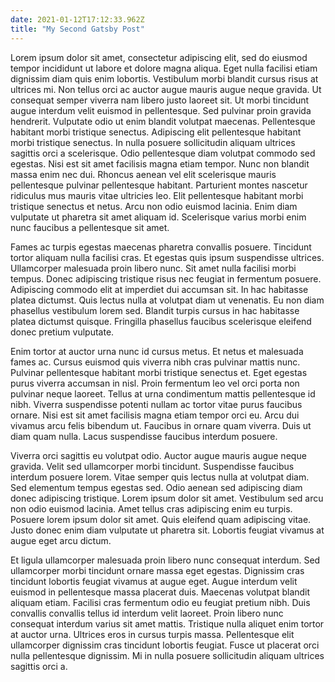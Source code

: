 ```yaml
---
date: 2021-01-12T17:12:33.962Z
title: "My Second Gatsby Post"
---
```


Lorem ipsum dolor sit amet, consectetur adipiscing elit, sed do eiusmod tempor incididunt ut labore et dolore magna aliqua. Eget nulla facilisi etiam dignissim diam quis enim lobortis. Vestibulum morbi blandit cursus risus at ultrices mi. Non tellus orci ac auctor augue mauris augue neque gravida. Ut consequat semper viverra nam libero justo laoreet sit. Ut morbi tincidunt augue interdum velit euismod in pellentesque. Sed pulvinar proin gravida hendrerit. Vulputate odio ut enim blandit volutpat maecenas. Pellentesque habitant morbi tristique senectus. Adipiscing elit pellentesque habitant morbi tristique senectus. In nulla posuere sollicitudin aliquam ultrices sagittis orci a scelerisque. Odio pellentesque diam volutpat commodo sed egestas. Nisi est sit amet facilisis magna etiam tempor. Nunc non blandit massa enim nec dui. Rhoncus aenean vel elit scelerisque mauris pellentesque pulvinar pellentesque habitant. Parturient montes nascetur ridiculus mus mauris vitae ultricies leo. Elit pellentesque habitant morbi tristique senectus et netus. Arcu non odio euismod lacinia. Enim diam vulputate ut pharetra sit amet aliquam id. Scelerisque varius morbi enim nunc faucibus a pellentesque sit amet.

Fames ac turpis egestas maecenas pharetra convallis posuere. Tincidunt tortor aliquam nulla facilisi cras. Et egestas quis ipsum suspendisse ultrices. Ullamcorper malesuada proin libero nunc. Sit amet nulla facilisi morbi tempus. Donec adipiscing tristique risus nec feugiat in fermentum posuere. Adipiscing commodo elit at imperdiet dui accumsan sit. In hac habitasse platea dictumst. Quis lectus nulla at volutpat diam ut venenatis. Eu non diam phasellus vestibulum lorem sed. Blandit turpis cursus in hac habitasse platea dictumst quisque. Fringilla phasellus faucibus scelerisque eleifend donec pretium vulputate.

Enim tortor at auctor urna nunc id cursus metus. Et netus et malesuada fames ac. Cursus euismod quis viverra nibh cras pulvinar mattis nunc. Pulvinar pellentesque habitant morbi tristique senectus et. Eget egestas purus viverra accumsan in nisl. Proin fermentum leo vel orci porta non pulvinar neque laoreet. Tellus at urna condimentum mattis pellentesque id nibh. Viverra suspendisse potenti nullam ac tortor vitae purus faucibus ornare. Nisi est sit amet facilisis magna etiam tempor orci eu. Arcu dui vivamus arcu felis bibendum ut. Faucibus in ornare quam viverra. Duis ut diam quam nulla. Lacus suspendisse faucibus interdum posuere.

Viverra orci sagittis eu volutpat odio. Auctor augue mauris augue neque gravida. Velit sed ullamcorper morbi tincidunt. Suspendisse faucibus interdum posuere lorem. Vitae semper quis lectus nulla at volutpat diam. Sed elementum tempus egestas sed. Odio aenean sed adipiscing diam donec adipiscing tristique. Lorem ipsum dolor sit amet. Vestibulum sed arcu non odio euismod lacinia. Amet tellus cras adipiscing enim eu turpis. Posuere lorem ipsum dolor sit amet. Quis eleifend quam adipiscing vitae. Justo donec enim diam vulputate ut pharetra sit. Lobortis feugiat vivamus at augue eget arcu dictum.

Et ligula ullamcorper malesuada proin libero nunc consequat interdum. Sed ullamcorper morbi tincidunt ornare massa eget egestas. Dignissim cras tincidunt lobortis feugiat vivamus at augue eget. Augue interdum velit euismod in pellentesque massa placerat duis. Maecenas volutpat blandit aliquam etiam. Facilisi cras fermentum odio eu feugiat pretium nibh. Duis convallis convallis tellus id interdum velit laoreet. Proin libero nunc consequat interdum varius sit amet mattis. Tristique nulla aliquet enim tortor at auctor urna. Ultrices eros in cursus turpis massa. Pellentesque elit ullamcorper dignissim cras tincidunt lobortis feugiat. Fusce ut placerat orci nulla pellentesque dignissim. Mi in nulla posuere sollicitudin aliquam ultrices sagittis orci a.
